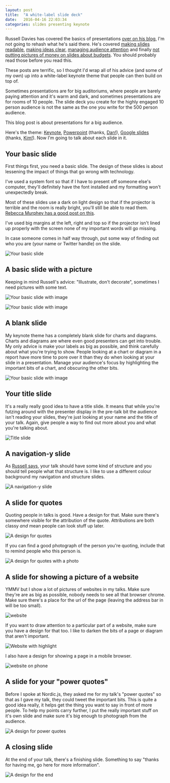 ```yaml
---
layout: post
title:  "A white-label slide deck"
date:   2016-04-16 22:03:34
categories: slides presenting keynote
---
```

Russell Davies has covered the basics of presentations [over on his blog](http://russelldavies.typepad.com/planning/2015/11/doing-presentations.html), I'm not going to rehash what he's said there. He's covered [making slides readable](http://russelldavies.typepad.com/planning/2015/06/doing-the-hard-work-to-make-it-big.html), [making ideas clear](http://russelldavies.typepad.com/planning/2015/06/doing-the-hard-work-to-make-it-clear.html), [managing audience attention](http://russelldavies.typepad.com/planning/2015/06/doing-the-hard-work-to-make-it-bearable.html) and finally [not putting pictures of money on slides about budgets](http://russelldavies.typepad.com/planning/2015/07/one-more-thing.html). You should probably read those before you read this.

These posts are terrific, so I thought I'd wrap all of his advice (and some of my own) up into a white-label keynote theme that people can then build on top of.

Sometimes presentations are for big auditoriums, where people are barely paying attention and it's warm and dark, and sometimes presentations are for rooms of 10 people. The slide deck you create for the highly engaged 10 person audience is not the same as the one you write for the 500 person audience.

This blog post is about presentations for a big audience.

Here's the theme:  [Keynote](https://s3-eu-west-1.amazonaws.com/slides-blog-post/whitelabel_theme.zip), [Powerpoint](https://s3-eu-west-1.amazonaws.com/slides-blog-post/whitelabel_theme.potx) (thanks, [Dan!](https://twitter.com/danblundell/status/719448454976651265)), [Google slides](https://docs.google.com/presentation/d/19F5pQqnLc52-KBsvTZ7oloOvomkNW8A7tX98a3KOohY/edit) (thanks, [Kim!](https://twitter.com/mildlydiverting/status/721323173418049536)). Now I'm going to talk about each slide in it.

## Your basic slide

First things first, you need a basic slide. The design of these slides is about lessening the impact of things that go wrong with technology.

I've used a system font so that if I have to present off someone else's computer, they'll definitely have the font installed and my formatting won't unexpectedly break.

Most of these slides use a dark on light design so that if the projector is terrible and the room is really bright, you'll still be able to read them. [Rebecca Murphey has a good post on this](http://rmurphey.com/blog/2012/11/29/choosing-presentation-color-scheme).

I've used big margins at the left, right and top so if the projector isn't lined up properly with the screen none of my important words will go missing.

In case someone comes in half way through, put some way of finding out who you are (your name or Twitter handle) on the slide.

![Your basic slide](https://s3-eu-west-1.amazonaws.com/slides-blog-post/basic.jpeg)

## A basic slide with a picture

Keeping in mind Russell's advice: "Illustrate, don't decorate", sometimes I need pictures with some text.

![Your basic slide with image](https://s3-eu-west-1.amazonaws.com/slides-blog-post/photo_and_text.jpeg)

![Your basic slide with image](https://s3-eu-west-1.amazonaws.com/slides-blog-post/image_with_text.jpeg)

## A blank slide

My keynote theme has a completely blank slide for charts and diagrams. Charts and diagrams are where even good presenters can get into trouble. My only advice is make your labels as big as possible, and think carefully about what you're trying to show. People looking at a chart or diagram in a report have more time to pore over it than they do when looking at your slide in a presentation. Manage your audience's focus by highlighting the important bits of a chart, and obscuring the other bits.

![Your basic slide with image](https://s3-eu-west-1.amazonaws.com/slides-blog-post/blank.jpeg)


## Your title slide

It's a really really good idea to have a title slide. It means that while you're futzing around with the presenter display in the pre-talk bit the audience isn't reading your slides, they're just looking at your name and the title of your talk. Again, give people a way to find out more about you and what you're talking about.

![Title slide](https://s3-eu-west-1.amazonaws.com/slides-blog-post/title.jpeg)

## A navigation-y slide
As [Russell says,](http://russelldavies.typepad.com/planning/2015/06/doing-the-hard-work-to-make-it-bearable.html) your talk should have some kind of structure and you should tell people what that structure is. I like to use a different colour background my navigation and structure slides.

![A navigation-y slide](https://s3-eu-west-1.amazonaws.com/slides-blog-post/navigation.jpeg
)

## A slide for quotes
Quoting people in talks is good. Have a design for that. Make sure there's somewhere visible for the attribution of the quote. Attributions are both classy _and_ mean people can look stuff up later.

![A design for quotes](https://s3-eu-west-1.amazonaws.com/slides-blog-post/quote.jpeg)

If you can find a good photograph of the person you're quoting, include that to remind people who this person is.

![A design for quotes with a photo](https://s3-eu-west-1.amazonaws.com/slides-blog-post/quote_photo.jpeg)

## A slide for showing a picture of a website
YMMV but I show a lot of pictures of websites in my talks. Make sure they're are as big as possible, nobody needs to see all that browser chrome. Make sure there's a place for the url of the page (leaving the address bar in will be too small).

![website](https://s3-eu-west-1.amazonaws.com/slides-blog-post/website.jpeg)

If you want to draw attention to a particular part of a website, make sure you have a design for that too. I like to darken the bits of a page or diagram that aren't important.

![Website with highlight](https://s3-eu-west-1.amazonaws.com/slides-blog-post/website_with_highlight.jpeg)

I also have a design for showing a page in a mobile browser.

![website on phone](https://s3-eu-west-1.amazonaws.com/slides-blog-post/website_in_phone.jpeg)


## A slide for your "power quotes"

Before I spoke at Nordic.js, they asked me for my talk's "power quotes" so that as I gave my talk, they could tweet the important bits. This is quite a good idea really, it helps get the thing you want to say in front of more people. To help my points carry further, I put the really important stuff on it's own slide and make sure it's big enough to photograph from the audience.

![A design for power quotes](https://s3-eu-west-1.amazonaws.com/slides-blog-post/power_quote.jpeg)

## A closing slide

At the end of your talk, there's a finishing slide. Something to say "thanks for having me, go here for more information".

![A design for the end](https://s3-eu-west-1.amazonaws.com/slides-blog-post/end_slide.jpeg)
